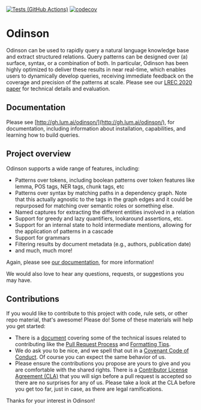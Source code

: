 [![Tests (GitHub Actions)](https://github.com/lum-ai/odinson/workflows/Odinson%20CI/badge.svg)](https://github.com/lum-ai/odinson/actions)
[![codecov](https://codecov.io/gh/lum-ai/odinson/branch/master/graph/badge.svg)](https://codecov.io/gh/lum-ai/odinson)

# Odinson

Odinson can be used to rapidly query a natural language knowledge base and extract structured relations. Query patterns can be designed over (a) surface, syntax, or a combination of both.
In particular, Odinson has been highly optimized to deliver these results in near real-time, which enables users to dynamically develop queries, receiving immediate feedback on the coverage and precision of the patterns at scale. 
Please see our [LREC 2020 paper](https://lum.ai/docs/odinson.pdf) for technical details and evaluation.

## Documentation
Please see [http://gh.lum.ai/odinson/](http://gh.lum.ai/odinson/), for documentation, including information about installation, capabilities, and learning how to build queries.

## Project overview

Odinson supports a wide range of features, including:

- Patterns over tokens, including boolean patterns over token features like lemma, POS tags, NER tags, chunk tags, etc
- Patterns over syntax by matching paths in a dependency graph. Note that this actually agnostic to the tags in the graph edges and it could be repurposed for matching over semantic roles or something else.
- Named captures for extracting the different entities involved in a relation
- Support for greedy and lazy quantifiers, lookaround assertions, etc.
- Support for an internal state to hold intermediate mentions, allowing for the application of patterns in a cascade
- Support for grammars
- Filtering results by document metadata (e.g., authors, publication date)
- and much, much more!

Again, please see [our documentation](http://gh.lum.ai/odinson/), for more information! 

We would also love to hear any questions, requests, or suggestions you may have.

## Contributions

If you would like to contribute to this project with code, rule sets, or other repo material, that's awesome!  Please do!  Some of these materials will help you get started:

- There is a [document](http://gh.lum.ai/odinson/contributing.html) covering some of the technical issues related to contributing like the [Pull Request Process](http://gh.lum.ai/odinson/contributing.html#pull-request-process) and [Formatting Tips](http://gh.lum.ai/odinson/contributing.html#formatting-tips).
- We do ask you to be nice, and we spell that out in a [Covenant Code of Conduct](http://gh.lum.ai/odinson/contributing.html#contributor-covenant-code-of-conduct).  Of course you can expect the same behavior of us.
- Please ensure the contributions you propose are yours to give and you are comfortable with the shared rights.  There is a [Contributor License Agreement (CLA)](https://gist.github.com/lum-ai-devops/66d0aedc3791e4aebd143eb6ed6b16c5) that you will sign before a pull request is accepted so there are no surprises for any of us.  Please take a look at the CLA before you get too far, just in case, as there are legal ramifications.

Thanks for your interest in Odinson!

